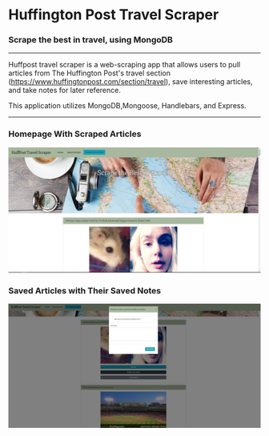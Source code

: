 # Huffington Post Travel Scraper
### Scrape the best in travel, using MongoDB
___

Huffpost travel scraper is a web-scraping app that allows users to pull articles from The Huffington Post's travel section (https://www.huffingtonpost.com/section/travel), save interesting articles, and take notes for later reference. 

This application utilizes MongoDB,Mongoose, Handlebars, and Express.

___

### Homepage With Scraped Articles
![alt text](https://github.com/ashleyedds/mongodbscraper/blob/master/public/assets/images/homepage.jpg "Homepage view with scraped articles")

### Saved Articles with Their Saved Notes
![alt text](https://github.com/ashleyedds/mongodbscraper/blob/master/public/assets/images/saved.jpg "Homepage view with scraped articles")

